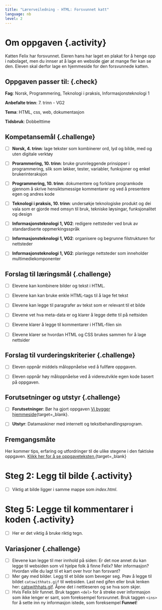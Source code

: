 ```yaml
---
title: "Lærerveiledning - HTML: Forsvunnet katt"
language: nb
level: 2
---
```


# Om oppgaven {.activity}
Katten Felix har forsvunnet. Eieren hans har laget en plakat for å henge opp i nabolaget, men du innser at å lage en webside gjør at mange fler kan se den. Eleven skal derfor lage en hjemmeside for den forsvunnede katten.

## Oppgaven passer til: {.check}
 __Fag__: Norsk, Programmering, Teknologi i praksis, Informasjonsteknologi 1

__Anbefalte trinn__: 7. trinn - VG2

__Tema__: HTML, css, web, dokumentasjon

__Tidsbruk__: Dobbelttime


## Kompetansemål {.challenge}

- [ ]  __Norsk, 4. trinn__: lage tekster som kombinerer ord, lyd og bilde, med og uten digitale verktøy
- [ ] __Prorammering, 10. trinn__: bruke grunnleggende prinsipper i programmering, slik som løkker, tester, variabler, funksjoner og enkel brukerinteraksjon
- [ ] __Programmering, 10. trinn__: dokumentere og forklare programkode gjennom å skrive hensiktsmessige kommentarer og ved å presentere egen og andres kode
- [ ] __Teknologi i praksis, 10. trinn__: undersøkje teknologiske produkt og dei vala som er gjorde med omsyn til bruk, tekniske løysingar, funksjonalitet og design

- [ ] __Informasjonsteknologi 1, VG2__: redigere nettsteder ved bruk av standardiserte oppmerkingsspråk
- [ ] __Informasjonsteknologi 1, VG2__: organisere og begrunne filstrukturen for nettsteder
- [ ] __Informasjonsteknologi 1, VG2__: planlegge nettsteder som inneholder multimediekomponenter

## Forslag til læringsmål {.challenge}

- [ ] Elevene kan kombinere bilder og tekst i HTML.
- [ ] Elevene kan kan bruke enkle HTML-tags til å lage fet tekst
- [ ] Elevene kan legge til paragrafer av tekst som er relevant til et bilde
- [ ] Elevene vet hva meta-data er og klarer å legge dette til på nettsiden
- [ ] Elevene klarer å legge til kommentarer i HTML-filen sin
- [ ] Elevene klarer se hvordan HTML og CSS brukes sammen for å lage nettsider


## Forslag til vurderingskriterier {.challenge}

- [ ] Eleven oppnår middels måloppnåelse ved å fullføre oppgaven.
- [ ] Eleven oppnår høy måloppnåelse ved å videreutvikle egen kode basert på oppgaven.



## Forutsetninger og utstyr {.challenge}
- [ ]  __Forutsetninger__: Bør ha gjort oppgaven [Vi bygger hjemmeside](../en_hjemmeside/en_hjemmeside.html){target=_blank}.

- [ ]  __Utstyr__: Datamaskiner med internett og tekstbehandlingsprogram.



## Fremgangsmåte
Her kommer tips, erfaring og utfordringer til de ulike stegene i den faktiske oppgaven. [Klikk her for å se oppgaveteksten.](../forsvunnet_katt/forsvunnet_katt.html){target=_blank}

# Steg 2: Legg til bilde {.activity}
- [ ] Viktig at bilde ligger i samme mappe som _index.html_.

# Steg 5: Legge til kommentarer i koden {.activity}
- [ ]  Her er det viktig å bruke riktig tegn.


## Variasjoner {.challenge}
- [ ]  Elevene kan legge til mer innhold på siden: Er det noe annet du kan legge til websiden som vil hjelpe folk å finne Felix? Mer informasjon? Hvordan ville du lagt til et kart over hvor han forsvant?
- [ ] Mer gøy med bilder. Legg til et bilde som beveger seg. Prøv å legge til bildet `catswithhats.gif` til websiden. Last ned gifen eller bruk lenken her: [catswithhats.gif](../forsvunnet_katt/ressurser/catswithhats.gif). Åpne det i nettleseren og se hva som skjer.
- [ ] Hvis Felix blir funnet. Bruk taggen `<del>` for å streke over informasjon som ikke lenger er sant, som foreksempel forsvunnet. Bruk taggen `<ins>` for å sette inn ny informasjon istede, som foreksempel __Funnet__!

